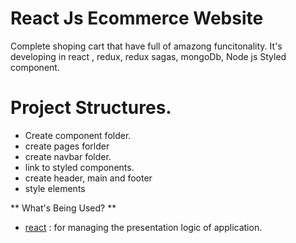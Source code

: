 # React Js Ecommerce Website
Complete shoping cart that have full of amazong funcitonality. It's developing in react , redux, redux sagas, mongoDb, Node js Styled component.
# Project Structures.
* Create component folder.
* create pages forlder
* create navbar folder.
* link to styled components.
* create header, main and footer
* style elements

** What's Being Used? **
* [react](https://reactjs.org/) :  for managing the presentation logic of application.
